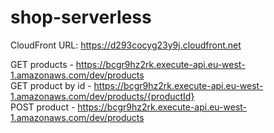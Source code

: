 # shop-serverless

CloudFront URL: https://d293cocyg23y9j.cloudfront.net  

GET products - https://bcgr9hz2rk.execute-api.eu-west-1.amazonaws.com/dev/products  
GET product by id - https://bcgr9hz2rk.execute-api.eu-west-1.amazonaws.com/dev/products/{productId}  
POST product - https://bcgr9hz2rk.execute-api.eu-west-1.amazonaws.com/dev/products  
